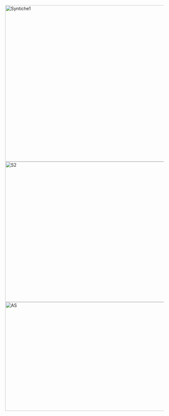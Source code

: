 <img width="954" height="497" alt="Syntiche1" src="https://github.com/user-attachments/assets/e3436d5b-46a6-451a-bc14-0a0da00699ca" />
<img width="940" height="446" alt="S2" src="https://github.com/user-attachments/assets/69481116-4fd3-4307-81e7-077a9ae14cfd" />
<img width="937" height="346" alt="AS" src="https://github.com/user-attachments/assets/660f0be3-0ef6-4dcc-98f3-161c51500344" />
